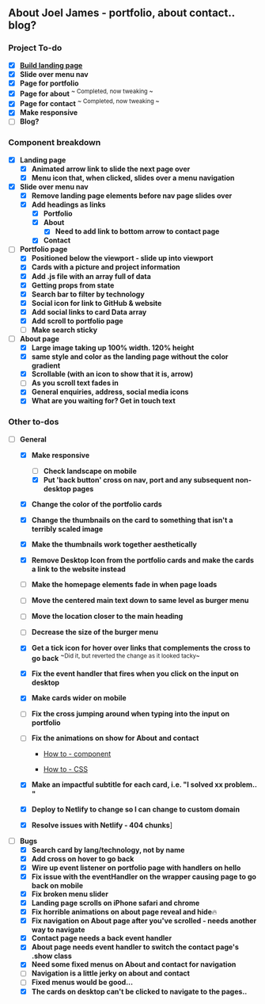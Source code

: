 ## About Joel James - portfolio, about contact.. blog?

### Project To-do
- [x] [**Build landing page**](https://joel-james.netlify.com/)
- [x] **Slide over menu nav** 
- [x] **Page for portfolio**
- [x] **Page for about**   <sup>~ Completed, now tweaking ~</sup>
- [x] **Page for contact** <sup>~ Completed, now tweaking ~</sup>
- [x] **Make responsive**
- [ ] **Blog?**

### Component breakdown
- [x] **Landing page**
    - [x] **Animated arrow link to slide the next page over**
    - [x] **Menu icon that, when clicked, slides over a menu navigation**
- [x] **Slide over menu nav**
    - [x] **Remove landing page elements before nav page slides over**
    - [x] **Add headings as links**
         - [x] **Portfolio**
         - [x] **About**  
            - [x] **Need to add link to bottom arrow to contact page**
         - [x] **Contact**
- [ ] **Portfolio page** 
    - [x] **Positioned below the viewport - slide up into viewport**
    - [x] **Cards with a picture and project information**
    - [x] **Add .js file with an array full of data** 
    - [x] **Getting props from state** 
    - [x] **Search bar to filter by technology**
    - [x] **Social icon for link to GitHub & website**
    - [x] **Add social links to card Data array**
    - [x] **Add scroll to portfolio page**
    - [ ] **Make search sticky**
- [ ] **About page**
    - [x] **Large image taking up 100% width. 120% height**
    - [x] **same style and color as the landing page without the color gradient**
    - [x] **Scrollable (with an icon to show that it is, arrow)**
    - [ ] **As you scroll text fades in**
    - [x] **General enquiries, address, social media icons**
    - [x] **What are you waiting for?  Get in touch text** 

### Other to-dos
- [ ] **General**
    - [x] **Make responsive** 
        - [ ] **Check landscape on mobile**
        - [x] **Put 'back button' cross on nav, port and any subsequent non-desktop pages**
    - [x] **Change the color of the portfolio cards**
    - [x] **Change the thumbnails on the card to something that isn't a terribly scaled image**
    - [x] **Make the thumbnails work together aesthetically**
    - [x] **Remove Desktop Icon from the portfolio cards and make the cards a link to the website instead**
    - [ ] **Make the homepage elements fade in when page loads**
    - [ ] **Move the centered main text down to same level as burger menu**
    - [ ] **Move the location closer to the main heading**
    - [ ] **Decrease the size of the burger menu**
    - [x] **Get a tick icon for hover over links that complements the cross to go back** <sup>~Did it, but reverted the change as it looked tacky~</sup>
    - [x] **Fix the event handler that fires when you click on the input on desktop**
    - [x] **Make cards wider on mobile**
    - [ ] **Fix the cross jumping around when typing into the input on portfolio**
    - [ ] **Fix the animations on show for About and contact**

      - [How to - component](https://gist.github.com/JoeTheDave/5d78f9aae295b2f19c8c3f96c0d0ec75/raw/2d0d946cceb0ca32137d42ead09a9d227a2df9d0/react-css-transition.js)

      - [How to - CSS](https://gist.github.com/JoeTheDave/876881f0e16d2809f9bbf78b22212527/raw/d8544537af32ba36bbb39d6371c784dc5a6b42b8/react-css-transition.css)

    - [x] **Make an impactful subtitle for each card, i.e. "I solved xx problem.. "**
    - [x] **Deploy to Netlify to change so I can change to custom domain**
    - [x] **Resolve issues with Netlify - 404 chunks**]
- [ ] **Bugs**
    - [x] **Search card by lang/technology, not by name**
    - [x] **Add cross on hover to go back**
    - [x] **Wire up event listener on portfolio page with handlers on hello**
    - [x] **Fix issue with the eventHandler on the wrapper causing page to go back on mobile**
    - [x] **Fix broken menu slider** 
    - [x] **Landing page scrolls on iPhone safari and chrome**
    - [x] **Fix horrible animations on about page reveal and hide**🔥
    - [x] **Fix navigation on About page after you've scrolled - needs another way to navigate**
    - [x] **Contact page needs a back event handler**
    - [x] **About page needs event handler to switch the contact page's .show class**
    - [x] **Need some fixed menus on About and contact for navigation**
    - [ ] **Navigation is a little jerky on about and contact**
    - [ ] **Fixed menus would be good...**
    - [x] **The cards on desktop can't be clicked to navigate to the pages..**
